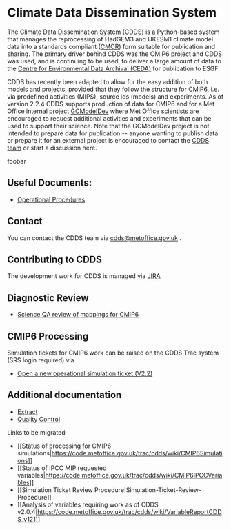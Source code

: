 # Climate Data Dissemination System

The Climate Data Dissemination System (CDDS) is a Python-based system that manages the reprocessing of HadGEM3 and UKESM1 climate model data into a standards compliant ([CMOR](https://cmor.llnl.gov/)) form suitable for publication and sharing. The primary driver behind CDDS was the CMIP6 project and CDDS was used, and is continuing to be used, to deliver a large amount of data to the [Centre for Environmental Data Archival (CEDA)](http://www.ceda.ac.uk) for publication to ESGF. 

CDDS has recently been adapted to allow for the easy addition of both models and projects, provided that they follow the structure for CMIP6, i.e. via predefined activities (MIPS), source ids (models) and experiments. As of version 2.2.4 CDDS supports production of data for CMIP6 and for a Met Office internal project [GCModelDev](https://github.com/MetOffice/gcmodeldev-cmor-tables) where Met Office scientists are encouraged to request additional activities and experiments that can be used to support their science. Note that the GCModelDev project is not intended to prepare data for publication -- anyone wanting to publish data or prepare it for an external project is encouraged to contact the [CDDS team](mailto:cdds@metoffice.gov.uk) or start a discussion here.

foobar

## Useful Documents:

- [Operational Procedures](CDDS-Operational-Procedures)

## Contact

You can contact the CDDS team via cdds@metoffice.gov.uk .

## Contributing to CDDS

The development work for CDDS is managed via [JIRA](https://metoffice.atlassian.net/jira/software/projects/CDDSO/issues/)

## Diagnostic Review

* [Science QA review  of mappings for CMIP6](https://code.metoffice.gov.uk/trac/cdds/wiki/CDDSReviewMappingsCMIP6)

## CMIP6 Processing

Simulation tickets for CMIP6 work can be raised on the CDDS Trac system (SRS login required) via 

* <a href="https://code.metoffice.gov.uk/trac/cdds/newticket?type=Simulation&milestone=Simulations%20v2.2&summary=Processing+for+CMIP6+simulation+%3Cmodel_id%3E+%3Cexperiment_id%3E+%3Cvariant_id%3E&description=See+ukcmip6:%3Cticket%3E.+`%3Cpackage%3E`+=``.%0D%0A`CDDS+version`:+`2.2.x`+(update+using+latest+version+from+source:/main/tags)+%0D%0ASuite/branch@revision:+``+%0D%0A%0D%0ASimulation+tickets+for+other+Packages:+%0D%0A[[TicketQuery(type=Simulation,summary~=%3Cmodel_id%3E+%3Cexperiment_id%3E+%3Cvariant_label%3E)]]%0D%0A%0D%0AThe+operational+procedure+for+using+CDDS+is+available+[wiki:CDDSOperationalProcedure+here]%0D%0A%0D%0AStreams+to+be+included+(delete+as+appropriate):%0D%0A+*+`ap4`+%0D%0A+*+`ap5`+%0D%0A+*+`apm`+%0D%0A+*+`apu`+%0D%0A+*+`ap6`+%0D%0A+*+`ap7`+%0D%0A+*+`ap8`+%0D%0A+*+`ap9`+%0D%0A+*+`onm`+%0D%0A+*+`inm`+%0D%0A+*+`ond`+%0D%0A%0D%0APlease+log+each+command+used+to+this+ticket."> Open a new operational simulation ticket (V2.2)</a>

## Additional documentation

* [Extract](https://github.com/MetOffice/CDDS/wiki/Extract)
* [Quality Control](https://github.com/MetOffice/CDDS/wiki/Quality-Control)

Links to be migrated
* [[Status of processing for CMIP6 simulations|https://code.metoffice.gov.uk/trac/cdds/wiki/CMIP6Simulations]]
* [[Status of IPCC MIP requested variables|https://code.metoffice.gov.uk/trac/cdds/wiki/CMIP6IPCCVariables]]
* [[Simulation Ticket Review Procedure|Simulation-Ticket-Review-Procedure]]
* [[Analysis of variables requiring work as of CDDS v2.0.4|https://code.metoffice.gov.uk/trac/cdds/wiki/VariableReportCDDS_v121]]
